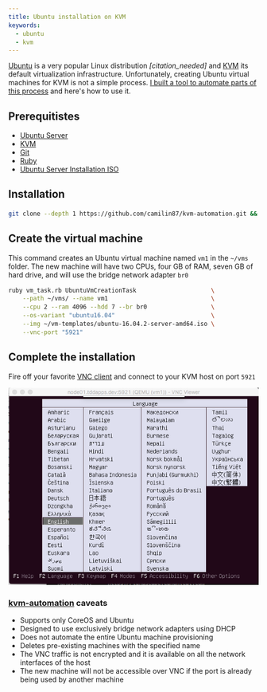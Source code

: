 ```yaml
---
title: Ubuntu installation on KVM
keywords:
  - ubuntu
  - kvm
---
```


[Ubuntu](https://coreos.com/) is a very popular Linux distribution *[citation_needed]* and [KVM](https://en.wikipedia.org/wiki/Kernel-based_Virtual_Machine) its default virtualization infrastructure. Unfortunately, creating Ubuntu virtual machines for KVM is not a simple process. [I built a tool to automate parts of this process](https://github.com/camilin87/kvm-automation) and here's how to use it.  

## Prerequitistes  
- [Ubuntu Server](https://wiki.ubuntu.com/XenialXerus/ReleaseNotes?_ga=1.8579765.1603762589.1484423368/)  
- [KVM](https://www.cyberciti.biz/faq/installing-kvm-on-ubuntu-16-04-lts-server/)  
- [Git](https://www.tddapps.com/2015/06/24/Git-Workflow/)  
- [Ruby](https://www.ruby-lang.org/en/)  
- [Ubuntu Server Installation ISO](http://releases.ubuntu.com/16.04/)  

## Installation  

```bash
git clone --depth 1 https://github.com/camilin87/kvm-automation.git && cd kvm-automation
```

## Create the virtual machine  

This command creates an Ubuntu virtual machine named `vm1` in the `~/vms` folder. The new machine will have two CPUs, four GB of RAM, seven GB of hard drive, and will use the bridge network adapter `br0`  

```bash
ruby vm_task.rb UbuntuVmCreationTask                     \
    --path ~/vms/ --name vm1                             \
    --cpu 2 --ram 4096 --hdd 7 --br br0                  \
    --os-variant "ubuntu16.04"                           \
    --img ~/vm-templates/ubuntu-16.04.2-server-amd64.iso \
    --vnc-port "5921"
```

## Complete the installation  

Fire off your favorite [VNC client](https://en.wikipedia.org/wiki/Virtual_Network_Computing) and connect to your KVM host on port `5921`  

![Ubuntu Installation](/images/ubuntu-kvm/ubuntu-installation-start.png)  

### [kvm-automation](https://github.com/camilin87/kvm-automation) caveats  
- Supports only CoreOS and Ubuntu  
- Designed to use exclusively bridge network adapters using DHCP  
- Does not automate the entire Ubuntu machine provisioning  
- Deletes pre-existing machines with the specified name  
- The VNC traffic is not encrypted and it is available on all the network interfaces of the host  
- The new machine will not be accessible over VNC if the port is already being used by another machine  
